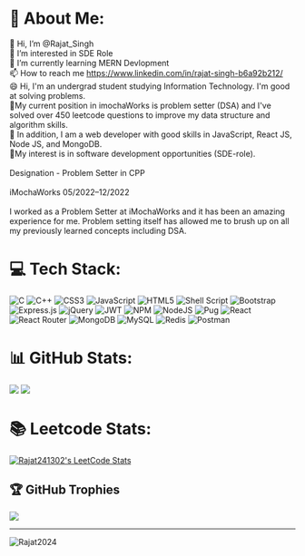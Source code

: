 # 💫 About Me:
👋 Hi, I’m @Rajat_Singh<br>👀 I’m interested in SDE Role<br>🌱 I’m currently learning MERN Devlopment<br>📫 How to reach me https://www.linkedin.com/in/rajat-singh-b6a92b212/<br>😄 Hi, I'm an undergrad student studying Information Technology. I'm good at solving problems. <br>🔭My current position in imochaWorks is problem setter (DSA) and I've solved over 450 leetcode questions to improve my data structure and algorithm skills.<br>🌱 In addition, I am a web developer with good skills in JavaScript, React JS, Node JS, and MongoDB.<br> 💼My interest is in software development opportunities (SDE-role).<br><br>Designation - Problem Setter in CPP<br><br>iMochaWorks 05/2022–12/2022<br><br>I worked as a Problem Setter at iMochaWorks and it has been an amazing experience for me. Problem setting itself has allowed me to brush up on all my previously learned concepts including DSA.



# 💻 Tech Stack:
![C](https://img.shields.io/badge/c-%2300599C.svg?style=for-the-badge&logo=c&logoColor=white) ![C++](https://img.shields.io/badge/c++-%2300599C.svg?style=for-the-badge&logo=c%2B%2B&logoColor=white) ![CSS3](https://img.shields.io/badge/css3-%231572B6.svg?style=for-the-badge&logo=css3&logoColor=white) ![JavaScript](https://img.shields.io/badge/javascript-%23323330.svg?style=for-the-badge&logo=javascript&logoColor=%23F7DF1E) ![HTML5](https://img.shields.io/badge/html5-%23E34F26.svg?style=for-the-badge&logo=html5&logoColor=white) ![Shell Script](https://img.shields.io/badge/shell_script-%23121011.svg?style=for-the-badge&logo=gnu-bash&logoColor=white) ![Bootstrap](https://img.shields.io/badge/bootstrap-%23563D7C.svg?style=for-the-badge&logo=bootstrap&logoColor=white) ![Express.js](https://img.shields.io/badge/express.js-%23404d59.svg?style=for-the-badge&logo=express&logoColor=%2361DAFB) ![jQuery](https://img.shields.io/badge/jquery-%230769AD.svg?style=for-the-badge&logo=jquery&logoColor=white) ![JWT](https://img.shields.io/badge/JWT-black?style=for-the-badge&logo=JSON%20web%20tokens) ![NPM](https://img.shields.io/badge/NPM-%23000000.svg?style=for-the-badge&logo=npm&logoColor=white) ![NodeJS](https://img.shields.io/badge/node.js-6DA55F?style=for-the-badge&logo=node.js&logoColor=white) ![Pug](https://img.shields.io/badge/Pug-FFF?style=for-the-badge&logo=pug&logoColor=A86454) ![React](https://img.shields.io/badge/react-%2320232a.svg?style=for-the-badge&logo=react&logoColor=%2361DAFB) ![React Router](https://img.shields.io/badge/React_Router-CA4245?style=for-the-badge&logo=react-router&logoColor=white) ![MongoDB](https://img.shields.io/badge/MongoDB-%234ea94b.svg?style=for-the-badge&logo=mongodb&logoColor=white) ![MySQL](https://img.shields.io/badge/mysql-%2300f.svg?style=for-the-badge&logo=mysql&logoColor=white) ![Redis](https://img.shields.io/badge/redis-%23DD0031.svg?style=for-the-badge&logo=redis&logoColor=white) ![Postman](https://img.shields.io/badge/Postman-FF6C37?style=for-the-badge&logo=postman&logoColor=white)
# 📊 GitHub Stats:
![](https://github-readme-stats.vercel.app/api?username=Rajat2024&theme=dark&hide_border=false&include_all_commits=false&count_private=false)
![](https://github-readme-streak-stats.herokuapp.com/?user=Rajat2024&theme=dark&hide_border=false)

# 📚  Leetcode Stats: 
[![Rajat241302's LeetCode Stats](https://leetcode-stats.vercel.app/api?username=Rajat241302&theme=Light)](https://github.com/JeremyTsaii/leetcode-stats)
## 🏆 GitHub Trophies
![](https://github-profile-trophy.vercel.app/?username=Rajat2024&theme=radical&no-frame=false&no-bg=true&margin-w=4)

---
<p align="left"> <img src="https://komarev.com/ghpvc/?username=Rajat2024&label=Profile%20views&color=0e75b6&style=flat" alt="Rajat2024" /> </p>


<!-- Proudly created with GPRM ( https://gprm.itsvg.in ) -->
